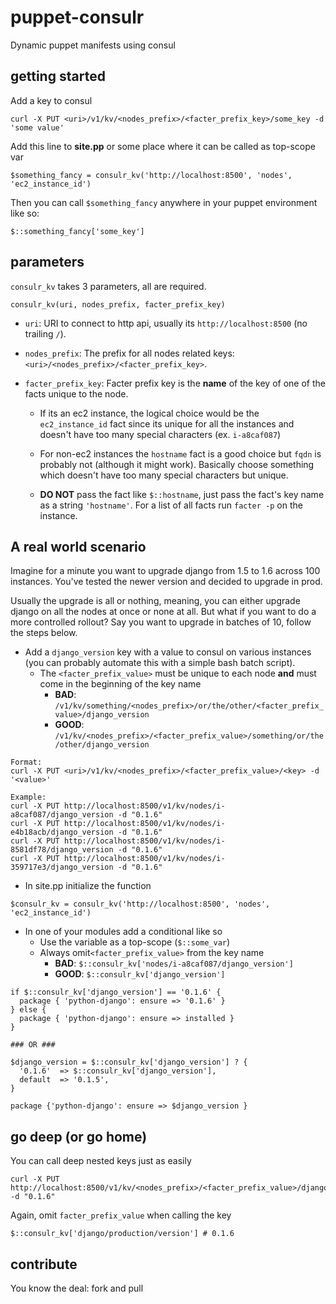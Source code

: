 # puppet-consulr
Dynamic puppet manifests using consul

## getting started
Add a key to consul
```
curl -X PUT <uri>/v1/kv/<nodes_prefix>/<facter_prefix_key>/some_key -d 'some value'
```

Add this line to **site.pp** or some place where it can be called as top-scope var
```
$something_fancy = consulr_kv('http://localhost:8500', 'nodes', 'ec2_instance_id')
```

Then you can call `$something_fancy` anywhere in your puppet environment like so:
```
$::something_fancy['some_key']
```

## parameters
`consulr_kv` takes 3 parameters, all are required.
```
consulr_kv(uri, nodes_prefix, facter_prefix_key)
```

* `uri`: URI to connect to http api, usually its `http://localhost:8500` (no trailing `/`).
 
* `nodes_prefix`: The prefix for all nodes related keys: `<uri>/<nodes_prefix>/<facter_prefix_key>`.

* `facter_prefix_key`: Facter prefix key is the **name** of the key of one of the facts unique to the node.

  * If its an ec2 instance, the logical choice would be the `ec2_instance_id` fact since its unique for all the instances and doesn't have too many special characters (ex. `i-a8caf087`)

  * For non-ec2 instances the `hostname` fact is a good choice but `fqdn` is probably not (although it might work). Basically choose something which doesn't have too many special characters but unique.

  * **DO NOT** pass the fact like `$::hostname`, just pass the fact's key name as a string `'hostname'`. For a list of all facts run `facter -p` on the instance.

## A real world scenario
Imagine for a minute you want to upgrade django from 1.5 to 1.6 across 100 instances. You've tested the newer version and decided to upgrade in prod.

Usually the upgrade is all or nothing, meaning, you can either upgrade django on all the nodes at once or none at all. But what if you want to do a more controlled rollout? Say you want to upgrade in batches of 10, follow the steps below.

* Add a `django_version` key with a value to consul on various instances (you can probably automate this with a simple bash batch script).
  * The `<facter_prefix_value>` must be unique to each node **and** must come in the beginning of the key name
    * **BAD**: `/v1/kv/something/<nodes_prefix>/or/the/other/<facter_prefix_value>/django_version`
    * **GOOD**: `/v1/kv/<nodes_prefix>/<facter_prefix_value>/something/or/the/other/django_version`
```
Format:
curl -X PUT <uri>/v1/kv/<nodes_prefix>/<facter_prefix_value>/<key> -d '<value>'

Example:
curl -X PUT http://localhost:8500/v1/kv/nodes/i-a8caf087/django_version -d "0.1.6"
curl -X PUT http://localhost:8500/v1/kv/nodes/i-e4b18acb/django_version -d "0.1.6"
curl -X PUT http://localhost:8500/v1/kv/nodes/i-8581df78/django_version -d "0.1.6"
curl -X PUT http://localhost:8500/v1/kv/nodes/i-359717e3/django_version -d "0.1.6"
```
* In site.pp initialize the function

```$consulr_kv = consulr_kv('http://localhost:8500', 'nodes', 'ec2_instance_id')```

* In one of your modules add a conditional like so
  * Use the variable as a top-scope (`$::some_var`)
  * Always omit`<facter_prefix_value>` from the key name
    * **BAD**: `$::consulr_kv['nodes/i-a8caf087/django_version']`
    * **GOOD**: `$::consulr_kv['django_version']`
```
if $::consulr_kv['django_version'] == '0.1.6' {
  package { 'python-django': ensure => '0.1.6' }
} else {
  package { 'python-django': ensure => installed }
}

### OR ###

$django_version = $::consulr_kv['django_version'] ? {
  '0.1.6'  => $::consulr_kv['django_version'],
  default  => '0.1.5',
}

package {'python-django': ensure => $django_version }
```

## go deep (or go home)
You can call deep nested keys just as easily
```
curl -X PUT http://localhost:8500/v1/kv/<nodes_prefix>/<facter_prefix_value>/django/production/version -d "0.1.6"
```
Again, omit `facter_prefix_value` when calling the key
```
$::consulr_kv['django/production/version'] # 0.1.6
```

## contribute
You know the deal: fork and pull
